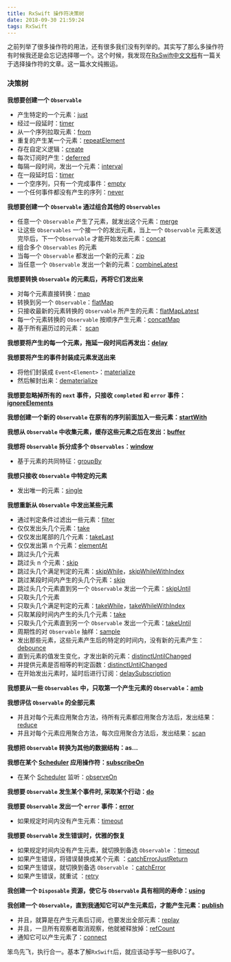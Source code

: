 ```yaml
---
title: RxSwift 操作符决策树
date: 2018-09-30 21:59:24
tags: RxSwift
---
```

之前列举了很多操作符的用法，还有很多我们没有列举的。其实写了那么多操作符有时候我还是会忘记选择哪一个。这个时候，我发现在[RxSwift中文文档](https://beeth0ven.github.io/RxSwift-Chinese-Documentation/content/decision_tree.html)有一篇关于选择操作符的文章。这一篇水文纯搬运。
### 决策树

**我想要创建一个 `Observable`**

*   产生特定的一个元素：[just](https://beeth0ven.github.io/RxSwift-Chinese-Documentation/content/decision_tree/just.html)
*   经过一段延时：[timer](https://beeth0ven.github.io/RxSwift-Chinese-Documentation/content/decision_tree/timer.html)
*   从一个序列拉取元素：[from](https://beeth0ven.github.io/RxSwift-Chinese-Documentation/content/decision_tree/from.html)
*   重复的产生某一个元素：[repeatElement](https://beeth0ven.github.io/RxSwift-Chinese-Documentation/content/decision_tree/repeatElement.html)
*   存在自定义逻辑：[create](https://beeth0ven.github.io/RxSwift-Chinese-Documentation/content/decision_tree/create.html)
*   每次订阅时产生：[deferred](https://beeth0ven.github.io/RxSwift-Chinese-Documentation/content/decision_tree/deferred.html)
*   每隔一段时间，发出一个元素：[interval](https://beeth0ven.github.io/RxSwift-Chinese-Documentation/content/decision_tree/interval.html)
*   在一段延时后：[timer](https://beeth0ven.github.io/RxSwift-Chinese-Documentation/content/decision_tree/timer.html)
*   一个空序列，只有一个完成事件：[empty](https://beeth0ven.github.io/RxSwift-Chinese-Documentation/content/decision_tree/empty.html)
*   一个任何事件都没有产生的序列：[never](https://beeth0ven.github.io/RxSwift-Chinese-Documentation/content/decision_tree/never.html)

**我想要创建一个 `Observable` 通过组合其他的 `Observables`**

*   任意一个 `Observable` 产生了元素，就发出这个元素：[merge](https://beeth0ven.github.io/RxSwift-Chinese-Documentation/content/decision_tree/merge.html)
*   让这些 `Observables` 一个接一个的发出元素，当上一个 `Observable` 元素发送完毕后，下一个`Observable` 才能开始发出元素：[concat](https://beeth0ven.github.io/RxSwift-Chinese-Documentation/content/decision_tree/concat.html)
*   组合多个 `Observables` 的元素
*   当每一个 `Observable` 都发出一个新的元素：[zip](https://beeth0ven.github.io/RxSwift-Chinese-Documentation/content/decision_tree/zip.html)
*   当任意一个 `Observable` 发出一个新的元素：[combineLatest](https://beeth0ven.github.io/RxSwift-Chinese-Documentation/content/decision_tree/combineLatest.html)

**我想要转换 `Observable` 的元素后，再将它们发出来**

*   对每个元素直接转换：[map](https://beeth0ven.github.io/RxSwift-Chinese-Documentation/content/decision_tree/map.html)
*   转换到另一个 `Observable`：[flatMap](https://beeth0ven.github.io/RxSwift-Chinese-Documentation/content/decision_tree/flatMap.html)
*   只接收最新的元素转换的 `Observable` 所产生的元素：[flatMapLatest](https://beeth0ven.github.io/RxSwift-Chinese-Documentation/content/decision_tree/flatMapLatest.html)
*   每一个元素转换的 `Observable` 按顺序产生元素：[concatMap](https://beeth0ven.github.io/RxSwift-Chinese-Documentation/content/decision_tree/concatMap.html)
*   基于所有遍历过的元素： [scan](https://beeth0ven.github.io/RxSwift-Chinese-Documentation/content/decision_tree/scan.html)

**我想要将产生的每一个元素，拖延一段时间后再发出：[delay](https://beeth0ven.github.io/RxSwift-Chinese-Documentation/content/decision_tree/delay.html)**

**我想要将产生的事件封装成元素发送出来**

*   将他们封装成 `Event<Element>`：[materialize](https://beeth0ven.github.io/RxSwift-Chinese-Documentation/content/decision_tree/materialize.html)
*   然后解封出来：[dematerialize](https://beeth0ven.github.io/RxSwift-Chinese-Documentation/content/decision_tree/dematerialize.html)

**我想要忽略掉所有的 `next` 事件，只接收 `completed` 和 `error` 事件：[ignoreElements](https://beeth0ven.github.io/RxSwift-Chinese-Documentation/content/decision_tree/ignoreElements.html)**

**我想创建一个新的 `Observable` 在原有的序列前面加入一些元素：[startWith](https://beeth0ven.github.io/RxSwift-Chinese-Documentation/content/decision_tree/startWith.html)**

**我想从 `Observable` 中收集元素，缓存这些元素之后在发出：[buffer](https://beeth0ven.github.io/RxSwift-Chinese-Documentation/content/decision_tree/buffer.html)**

**我想将 `Observable` 拆分成多个 `Observables`：[window](https://beeth0ven.github.io/RxSwift-Chinese-Documentation/content/decision_tree/window.html)**

*   基于元素的共同特征：[groupBy](https://beeth0ven.github.io/RxSwift-Chinese-Documentation/content/decision_tree/groupBy.html)

**我想只接收 `Observable` 中特定的元素**

*   发出唯一的元素：[single](https://beeth0ven.github.io/RxSwift-Chinese-Documentation/content/decision_tree/single.html)

**我想重新从 `Observable` 中发出某些元素**

*   通过判定条件过滤出一些元素：[filter](https://beeth0ven.github.io/RxSwift-Chinese-Documentation/content/decision_tree/filter.html)
*   仅仅发出头几个元素：[take](https://beeth0ven.github.io/RxSwift-Chinese-Documentation/content/decision_tree/take.html)
*   仅仅发出尾部的几个元素：[takeLast](https://beeth0ven.github.io/RxSwift-Chinese-Documentation/content/decision_tree/takeLast.html)
*   仅仅发出第 n 个元素：[elementAt](https://beeth0ven.github.io/RxSwift-Chinese-Documentation/content/decision_tree/elementAt.html)
*   跳过头几个元素
*   跳过头 n 个元素：[skip](https://beeth0ven.github.io/RxSwift-Chinese-Documentation/content/decision_tree/skip.html)
*   跳过头几个满足判定的元素：[skipWhile](https://beeth0ven.github.io/RxSwift-Chinese-Documentation/content/decision_tree/skipWhile.html)，[skipWhileWithIndex](https://beeth0ven.github.io/RxSwift-Chinese-Documentation/content/decision_tree/skipWhile.html)
*   跳过某段时间内产生的头几个元素：[skip](https://beeth0ven.github.io/RxSwift-Chinese-Documentation/content/decision_tree/skip.html)
*   跳过头几个元素直到另一个 `Observable` 发出一个元素：[skipUntil](https://beeth0ven.github.io/RxSwift-Chinese-Documentation/content/decision_tree/skipUntil.html)
*   只取头几个元素
*   只取头几个满足判定的元素：[takeWhile](https://beeth0ven.github.io/RxSwift-Chinese-Documentation/content/decision_tree/takeWhile.html)，[takeWhileWithIndex](https://beeth0ven.github.io/RxSwift-Chinese-Documentation/content/decision_tree/takeWhile.html)
*   只取某段时间内产生的头几个元素：[take](https://beeth0ven.github.io/RxSwift-Chinese-Documentation/content/decision_tree/take.html)
*   只取头几个元素直到另一个 `Observable` 发出一个元素：[takeUntil](https://beeth0ven.github.io/RxSwift-Chinese-Documentation/content/decision_tree/takeUntil.html)
*   周期性的对 `Observable` 抽样：[sample](https://beeth0ven.github.io/RxSwift-Chinese-Documentation/content/decision_tree/sample.html)
*   发出那些元素，这些元素产生后的特定的时间内，没有新的元素产生：[debounce](https://beeth0ven.github.io/RxSwift-Chinese-Documentation/content/decision_tree/debounce.html)
*   直到元素的值发生变化，才发出新的元素：[distinctUntilChanged](https://beeth0ven.github.io/RxSwift-Chinese-Documentation/content/decision_tree/distinctUntilChanged.html)
*   并提供元素是否相等的判定函数：[distinctUntilChanged](https://beeth0ven.github.io/RxSwift-Chinese-Documentation/content/decision_tree/distinctUntilChanged.html)
*   在开始发出元素时，延时后进行订阅：[delaySubscription](https://beeth0ven.github.io/RxSwift-Chinese-Documentation/content/decision_tree/delaySubscription.html)

**我想要从一些 `Observables` 中，只取第一个产生元素的 `Observable`：[amb](https://beeth0ven.github.io/RxSwift-Chinese-Documentation/content/decision_tree/amb.html)**

**我想评估 `Observable` 的全部元素**

*   并且对每个元素应用聚合方法，待所有元素都应用聚合方法后，发出结果：[reduce](https://beeth0ven.github.io/RxSwift-Chinese-Documentation/content/decision_tree/reduce.html)
*   并且对每个元素应用聚合方法，每次应用聚合方法后，发出结果：[scan](https://beeth0ven.github.io/RxSwift-Chinese-Documentation/content/decision_tree/scan.html)

**我想把 `Observable` 转换为其他的数据结构：as...**

**我想在某个 [Scheduler](https://beeth0ven.github.io/RxSwift-Chinese-Documentation/content/rxswift_core/schedulers.html) 应用操作符：[subscribeOn](https://beeth0ven.github.io/RxSwift-Chinese-Documentation/content/decision_tree/subscribeOn.html)**

*   在某个 [Scheduler](https://beeth0ven.github.io/RxSwift-Chinese-Documentation/content/rxswift_core/schedulers.html) 监听：[observeOn](https://beeth0ven.github.io/RxSwift-Chinese-Documentation/content/decision_tree/observeOn.html)

**我想要 `Observable` 发生某个事件时, 采取某个行动：[do](https://beeth0ven.github.io/RxSwift-Chinese-Documentation/content/decision_tree/do.html)**

**我想要 `Observable` 发出一个 `error` 事件：[error](https://beeth0ven.github.io/RxSwift-Chinese-Documentation/content/decision_tree/error.html)**

*   如果规定时间内没有产生元素：[timeout](https://beeth0ven.github.io/RxSwift-Chinese-Documentation/content/decision_tree/timeout.html)

**我想要 `Observable` 发生错误时，优雅的恢复**

*   如果规定时间内没有产生元素，就切换到备选 `Observable` ：[timeout](https://beeth0ven.github.io/RxSwift-Chinese-Documentation/content/decision_tree/timeout.html)
*   如果产生错误，将错误替换成某个元素 ：[catchErrorJustReturn](https://beeth0ven.github.io/RxSwift-Chinese-Documentation/content/decision_tree/catchError.html)
*   如果产生错误，就切换到备选 `Observable` ：[catchError](https://beeth0ven.github.io/RxSwift-Chinese-Documentation/content/decision_tree/catchError.html)
*   如果产生错误，就重试 ：[retry](https://beeth0ven.github.io/RxSwift-Chinese-Documentation/content/decision_tree/retry.html)

**我创建一个 `Disposable` 资源，使它与 `Observable` 具有相同的寿命：[using](https://beeth0ven.github.io/RxSwift-Chinese-Documentation/content/decision_tree/using.html)**

**我创建一个 `Observable`，直到我通知它可以产生元素后，才能产生元素：[publish](https://beeth0ven.github.io/RxSwift-Chinese-Documentation/content/decision_tree/publish.html)**

*   并且，就算是在产生元素后订阅，也要发出全部元素：[replay](https://beeth0ven.github.io/RxSwift-Chinese-Documentation/content/decision_tree/replay.html)
*   并且，一旦所有观察者取消观察，他就被释放掉：[refCount](https://beeth0ven.github.io/RxSwift-Chinese-Documentation/content/decision_tree/refCount.html)
*   通知它可以产生元素了：[connect](https://beeth0ven.github.io/RxSwift-Chinese-Documentation/content/decision_tree/connect.html)

笨鸟先飞，执行合一。基本了解`RxSwift`后，就应该动手写一些BUG了。

